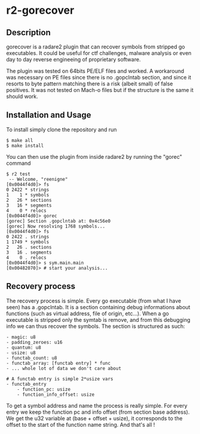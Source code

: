 # r2-gorecover
## Description
gorecover is a radare2 plugin that can recover symbols from stripped go executables. It could be useful
for ctf challenges, malware analysis or even day to day reverse engineeing of proprietary software.

The plugin was tested on 64bits PE/ELF files and worked. A workaround was necessary on PE files since there is
no .gopclntab section, and since it resorts to byte pattern matching there is a risk (albeit small) of false 
positives. It was not tested on Mach-o files but if the structure is the same it should work.

## Installation and Usage
To install simply clone the repository and run
```
$ make all
$ make install
```

You can then use the plugin from inside radare2 by running the "gorec" command

```
$ r2 test
 -- Welcome, "reenigne"
[0x0044f4d0]> fs
0 2422 * strings
1    1 * symbols
2   26 * sections
3   16 * segments
4    0 * relocs
[0x0044f4d0]> gorec
[gorec] Section .gopclntab at: 0x4c56e0
[gorec] Now resolving 1768 symbols...
[0x0044f4d0]> fs
0 2422 . strings
1 1749 * symbols
2   26 . sections
3   16 . segments
4    0 . relocs
[0x0044f4d0]> s sym.main.main
[0x00482070]> # start your analysis...
```

## Recovery process
The recovery process is simple. Every go executable (from what I have seen) has a .gopclntab. It is a section
containing debug informations about functions (such as virtual address, file of origin, etc...). When a go executable is stripped only the symtab is remove, and from this debugging info we can thus recover the symbols.
The section is structured as such:

```
- magic: u8
- padding_zeroes: u16
- quantum: u8
- usize: u8
- functab_count: u8
- functab_array: [functab entry] * func
- ... whole lot of data we don't care about

# A functab entry is simple 2*usize vars
- functab_entry
    - function_pc: usize
    - function_info_offset: usize
```

To get a symbol address and name the process is really simple. For every entry we keep the function pc and info offset (from section base address). We get the u32 variable at (base + offset + usize), it corresponds to the offset
to the start of the function name string. And that's all !